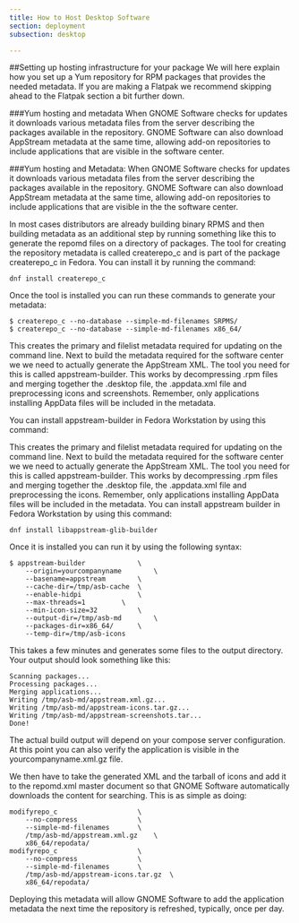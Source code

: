 ```yaml
---
title: How to Host Desktop Software
section: deployment
subsection: desktop

---
```


##Setting up hosting infrastructure for your package
We will here explain how you set up a Yum repository for RPM packages that provides the needed metadata. If you are making a Flatpak we recommend skipping ahead to the Flatpak section a bit further down.

###Yum hosting and metadata
When GNOME Software checks for updates it downloads various metadata files from the server describing the packages available in the repository. GNOME Software can also download AppStream metadata at the same time, allowing add-on repositories to include applications that are visible in the software center.

###Yum hosting and Metadata:
When GNOME Software checks for updates it downloads various metadata files from the server describing the packages available in the repository. GNOME Software can also download AppStream metadata at the same time, allowing add-on repositories to include applications that are visible in the the software center.

In most cases distributors are already building binary RPMS and then building metadata as an additional step by running something like this to generate the repomd files on a directory of packages. The tool for creating the repository metadata is called createrepo_c and is part of the package createrepo_c in Fedora. You can install it by running the command:

	dnf install createrepo_c

Once the tool is installed you can run these commands to generate your metadata: 

	$ createrepo_c --no-database --simple-md-filenames SRPMS/
	$ createrepo_c --no-database --simple-md-filenames x86_64/

This creates the primary and filelist metadata required for updating on the command line. Next to build the metadata required for the software center we we need to actually generate the AppStream XML. The tool you need for this is called appstream-builder. This works by decompressing .rpm files and merging together the .desktop file, the .appdata.xml file and preprocessing icons and screenshots. Remember, only applications installing AppData files will be included in the metadata.

You can install appstream-builder in Fedora Workstation by using this command:

This creates the primary and filelist metadata required for updating on the command line. Next to build the metadata required for the software center we we need to actually generate the AppStream XML. The tool you need for this is called appstream-builder. This works by decompressing .rpm files and merging together the .desktop file, the .appdata.xml file and preprocessing the icons. Remember, only applications installing AppData files will be included in the metadata.
You can install appstream builder in Fedora Workstation by using this command:

	dnf install libappstream-glib-builder

Once it is installed you can run it by using the following syntax:

	$ appstream-builder				\
		--origin=yourcompanyname		\
		--basename=appstream		\
		--cache-dir=/tmp/asb-cache	\
		--enable-hidpi				\
		--max-threads=1			\
		--min-icon-size=32			\
		--output-dir=/tmp/asb-md		\
		--packages-dir=x86_64/		\
		--temp-dir=/tmp/asb-icons
This takes a few minutes and generates some files to the output directory.  Your output should look something like this:

	Scanning packages...
	Processing packages...
	Merging applications...
	Writing /tmp/asb-md/appstream.xml.gz...
	Writing /tmp/asb-md/appstream-icons.tar.gz...
	Writing /tmp/asb-md/appstream-screenshots.tar...
	Done!


The actual build output will depend on your compose server configuration. At this point you can also verify the application is visible in the yourcompanyname.xml.gz file.

We then have to take the generated XML and the tarball of icons and add it to the repomd.xml master document so that GNOME Software automatically downloads the content for searching. This is as simple as doing:

	modifyrepo_c					\
		--no-compress				\
		--simple-md-filenames		\
		/tmp/asb-md/appstream.xml.gz	\
		x86_64/repodata/
	modifyrepo_c					\
		--no-compress				\
		--simple-md-filenames		\
		/tmp/asb-md/appstream-icons.tar.gz	\
		x86_64/repodata/
		
Deploying this metadata will allow GNOME Software to add the application metadata the next time the repository is refreshed, typically, once per day.
